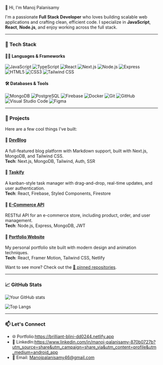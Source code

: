  👋 Hi, I'm Manoj Palanisamy

I'm a passionate **Full Stack Developer** who loves building scalable web applications and crafting clean, efficient code. I specialize in **JavaScript**, **React**, **Node.js**, and enjoy working across the full stack.

---

### 🚀 Tech Stack

#### 👨‍💻 Languages & Frameworks

![JavaScript](https://img.shields.io/badge/-JavaScript-black?style=flat-square&logo=javascript)
![TypeScript](https://img.shields.io/badge/-TypeScript-007ACC?style=flat-square&logo=typescript)
![React](https://img.shields.io/badge/-React-20232A?style=flat-square&logo=react)
![Next.js](https://img.shields.io/badge/-Next.js-black?style=flat-square&logo=next.js)
![Node.js](https://img.shields.io/badge/-Node.js-339933?style=flat-square&logo=node.js)
![Express](https://img.shields.io/badge/-Express.js-grey?style=flat-square&logo=express)
![HTML5](https://img.shields.io/badge/-HTML5-E34F26?style=flat-square&logo=html5)
![CSS3](https://img.shields.io/badge/-CSS3-1572B6?style=flat-square&logo=css3)
![Tailwind CSS](https://img.shields.io/badge/-TailwindCSS-38B2AC?style=flat-square&logo=tailwind-css)

#### 🛠️ Databases & Tools

![MongoDB](https://img.shields.io/badge/-MongoDB-4EA94B?style=flat-square&logo=mongodb)
![PostgreSQL](https://img.shields.io/badge/-PostgreSQL-336791?style=flat-square&logo=postgresql)
![Firebase](https://img.shields.io/badge/-Firebase-FFCA28?style=flat-square&logo=firebase)
![Docker](https://img.shields.io/badge/-Docker-2496ED?style=flat-square&logo=docker)
![Git](https://img.shields.io/badge/-Git-F05032?style=flat-square&logo=git)
![GitHub](https://img.shields.io/badge/-GitHub-181717?style=flat-square&logo=github)
![Visual Studio Code](https://img.shields.io/badge/-VSCode-007ACC?style=flat-square&logo=visual-studio-code)
![Figma](https://img.shields.io/badge/-Figma-F24E1E?style=flat-square&logo=figma)

---

### 💼 Projects

Here are a few cool things I've built:

#### 🔹 [DevBlog](https://github.com/yourusername/devblog)  
A full-featured blog platform with Markdown support, built with Next.js, MongoDB, and Tailwind CSS.  
**Tech**: Next.js, MongoDB, Tailwind, Auth, SSR

#### 🔹 [Taskify](https://github.com/yourusername/taskify)  
A kanban-style task manager with drag-and-drop, real-time updates, and user authentication.  
**Tech**: React, Firebase, Styled Components, Firestore

#### 🔹 [E-Commerce API](https://github.com/yourusername/ecommerce-api)  
RESTful API for an e-commerce store, including product, order, and user management.  
**Tech**: Node.js, Express, MongoDB, JWT

#### 🔹 [Portfolio Website](https://github.com/yourusername/portfolio-site)  
My personal portfolio site built with modern design and animation techniques.  
**Tech**: React, Framer Motion, Tailwind CSS, Netlify

Want to see more? Check out the [📁 pinned repositories](https://github.com/yourusername?tab=repositories).

---

### 📈 GitHub Stats

![Your GitHub stats](https://github-readme-stats.vercel.app/api?username=your-username&show_icons=true&hide_border=true&theme=radical)

![Top Langs](https://github-readme-stats.vercel.app/api/top-langs/?username=your-username&layout=compact&theme=radical)

---

### 📫 Let's Connect

- 🌐 Portfolio:https://brilliant-blini-dd0244.netlify.app
- 💼 LinkedIn:https://www.linkedin.com/in/manoj-palanisamy-870b0727b?utm_source=share&utm_campaign=share_via&utm_content=profile&utm_medium=android_app
- 📩 Email: Manojpalanisamy46@gmail.com
